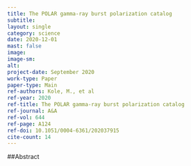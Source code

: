 ```yaml
---
title: The POLAR gamma-ray burst polarization catalog
subtitle:
layout: single
category: science
date: 2020-12-01
mast: false
image: 
image-sm: 
alt: 
project-date: September 2020
work-type: Paper
paper-type: Main
ref-authors: Kole, M., et al
ref-year: 2020
ref-title: The POLAR gamma-ray burst polarization catalog
ref-journal: A&A
ref-vol: 644
ref-page: A124 
ref-doi: 10.1051/0004-6361/202037915
cite-count: 14
---
```



##Abstract
